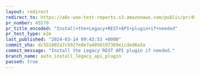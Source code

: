 ```yaml
---
layout: redirect
redirect_to: https://a8c-woo-test-reports.s3.amazonaws.com/public/pr/45570/e2e/index.html
pr_number: 45570
pr_title_encoded: "Install+the+Legacy+REST+API+plugin+if+needed"
pr_test_type: e2e
last_published: "2024-03-14 09:43:53 +0000"
commit_sha: dc5b1802a7cb927e8e7a4056197369e1cded6a3a
commit_message: "Install the Legacy REST API plugin if needed."
branch_name: auto_install_legacy_api_plugin
passed: true
---
```

